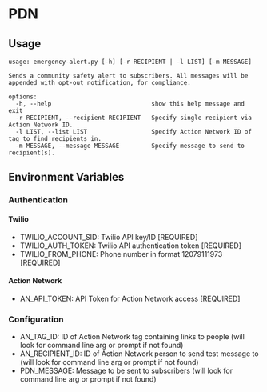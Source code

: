 # PDN
## Usage
```
usage: emergency-alert.py [-h] [-r RECIPIENT | -l LIST] [-m MESSAGE]

Sends a community safety alert to subscribers. All messages will be appended with opt-out notification, for compliance.

options:
  -h, --help                            show this help message and exit
  -r RECIPIENT, --recipient RECIPIENT   Specify single recipient via Action Network ID.
  -l LIST, --list LIST                  Specify Action Network ID of tag to find recipients in.
  -m MESSAGE, --message MESSAGE         Specify message to send to recipient(s).
```

## Environment Variables
### Authentication
#### Twilio
- TWILIO_ACCOUNT_SID: Twilio API key/ID [REQUIRED]
- TWILIO_AUTH_TOKEN: Twilio API authentication token [REQUIRED]
- TWILIO_FROM_PHONE: Phone number in format 12079111973 [REQUIRED]
#### Action Network
- AN_API_TOKEN: API Token for Action Network access [REQUIRED]
### Configuration
- AN_TAG_ID: ID of Action Network tag containing links to people (will look for command line arg or prompt if not found)
- AN_RECIPIENT_ID: ID of Action Network person to send test message to (will look for command line arg or prompt if not found)
- PDN_MESSAGE: Message to be sent to subscribers (will look for command line arg or prompt if not found)
